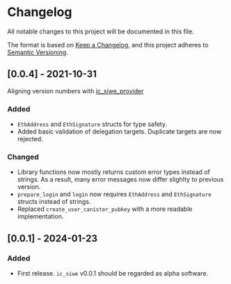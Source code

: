 # Changelog

All notable changes to this project will be documented in this file.

The format is based on [Keep a Changelog](https://keepachangelog.com/en/1.0.0/),
and this project adheres to [Semantic Versioning](https://semver.org/spec/v2.0.0.html).

## [0.0.4] - 2021-10-31

Aligning version numbers with [ic_siwe_provider](https://github.com/kristoferlund/ic-siwe/tree/main/packages/ic_siwe_provider)

### Added

- `EthAddress` and `EthSignature` structs for type safety.
- Added basic validation of delegation targets. Duplicate targets are now rejected.

### Changed
- Library functions now mostly returns custom error types instead of strings. As a result, many error messages now differ slighlty to previous version.
- `prepare_login` and `login` now requires `EthAddress` and `EthSignature` structs instead of strings.
- Replaced `create_user_canister_pubkey` with a more readable implementation.


##

## [0.0.1] - 2024-01-23

### Added

- First release. `ic_siwe` v0.0.1 should be regarded as alpha software.
